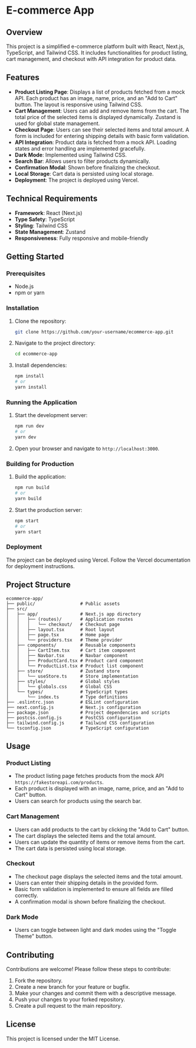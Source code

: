 # E-commerce App

## Overview

This project is a simplified e-commerce platform built with React, Next.js, TypeScript, and Tailwind CSS. It includes functionalities for product listing, cart management, and checkout with API integration for product data.

## Features

- **Product Listing Page**: Displays a list of products fetched from a mock API. Each product has an image, name, price, and an "Add to Cart" button. The layout is responsive using Tailwind CSS.
- **Cart Management**: Users can add and remove items from the cart. The total price of the selected items is displayed dynamically. Zustand is used for global state management.
- **Checkout Page**: Users can see their selected items and total amount. A form is included for entering shipping details with basic form validation.
- **API Integration**: Product data is fetched from a mock API. Loading states and error handling are implemented gracefully.
- **Dark Mode**: Implemented using Tailwind CSS.
- **Search Bar**: Allows users to filter products dynamically.
- **Confirmation Modal**: Shown before finalizing the checkout.
- **Local Storage**: Cart data is persisted using local storage.
- **Deployment**: The project is deployed using Vercel.

## Technical Requirements

- **Framework**: React (Next.js)
- **Type Safety**: TypeScript
- **Styling**: Tailwind CSS
- **State Management**: Zustand
- **Responsiveness**: Fully responsive and mobile-friendly

## Getting Started

### Prerequisites

- Node.js
- npm or yarn

### Installation

1. Clone the repository:
   ```bash
   git clone https://github.com/your-username/ecommerce-app.git
   ```
2. Navigate to the project directory:
   ```bash
   cd ecommerce-app
   ```
3. Install dependencies:
   ```bash
   npm install
   # or
   yarn install
   ```

### Running the Application

1. Start the development server:
   ```bash
   npm run dev
   # or
   yarn dev
   ```
2. Open your browser and navigate to `http://localhost:3000`.

### Building for Production

1. Build the application:
   ```bash
   npm run build
   # or
   yarn build
   ```
2. Start the production server:
   ```bash
   npm start
   # or
   yarn start
   ```

### Deployment

The project can be deployed using Vercel. Follow the Vercel documentation for deployment instructions.

## Project Structure

```
ecommerce-app/
├── public/                 # Public assets
├── src/
│   ├── app/                # Next.js app directory
│   │   ├── (routes)/       # Application routes
│   │   │   └── checkout/   # Checkout page
│   │   ├── layout.tsx      # Root layout
│   │   ├── page.tsx        # Home page
│   │   └── providers.tsx   # Theme provider
│   ├── components/         # Reusable components
│   │   ├── CartItem.tsx    # Cart item component
│   │   ├── Navbar.tsx      # Navbar component
│   │   ├── ProductCard.tsx # Product card component
│   │   └── ProductList.tsx # Product list component
│   ├── store/              # Zustand store
│   │   └── useStore.ts     # Store implementation
│   ├── styles/             # Global styles
│   │   └── globals.css     # Global CSS
│   └── types/              # TypeScript types
│       └── index.ts        # Type definitions
├── .eslintrc.json          # ESLint configuration
├── next.config.js          # Next.js configuration
├── package.json            # Project dependencies and scripts
├── postcss.config.js       # PostCSS configuration
├── tailwind.config.js      # Tailwind CSS configuration
└── tsconfig.json           # TypeScript configuration
```

## Usage

### Product Listing

- The product listing page fetches products from the mock API `https://fakestoreapi.com/products`.
- Each product is displayed with an image, name, price, and an "Add to Cart" button.
- Users can search for products using the search bar.

### Cart Management

- Users can add products to the cart by clicking the "Add to Cart" button.
- The cart displays the selected items and the total amount.
- Users can update the quantity of items or remove items from the cart.
- The cart data is persisted using local storage.

### Checkout

- The checkout page displays the selected items and the total amount.
- Users can enter their shipping details in the provided form.
- Basic form validation is implemented to ensure all fields are filled correctly.
- A confirmation modal is shown before finalizing the checkout.

### Dark Mode

- Users can toggle between light and dark modes using the "Toggle Theme" button.

## Contributing

Contributions are welcome! Please follow these steps to contribute:

1. Fork the repository.
2. Create a new branch for your feature or bugfix.
3. Make your changes and commit them with a descriptive message.
4. Push your changes to your forked repository.
5. Create a pull request to the main repository.

## License

This project is licensed under the MIT License.
